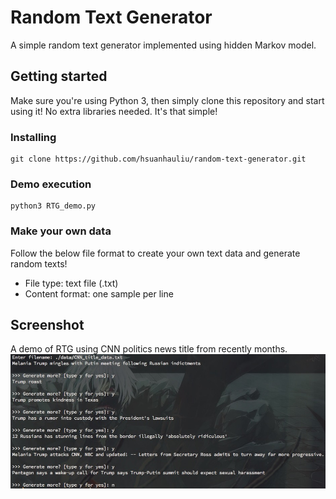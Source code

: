 # Random Text Generator
A simple random text generator implemented using hidden Markov model.

## Getting started
Make sure you're using Python 3, then simply clone this repository and start using it! No extra libraries needed. It's that simple!

### Installing
```
git clone https://github.com/hsuanhauliu/random-text-generator.git
```

### Demo execution
```
python3 RTG_demo.py
```

### Make your own data
Follow the below file format to create your own text data and generate random texts!
- File type: text file (.txt)
- Content format: one sample per line

## Screenshot
A demo of RTG using CNN politics news title from recently months.
![screenshot](https://github.com/hsuanhauliu/news-title-generator/blob/master/screenshot.jpg "screenshot")
